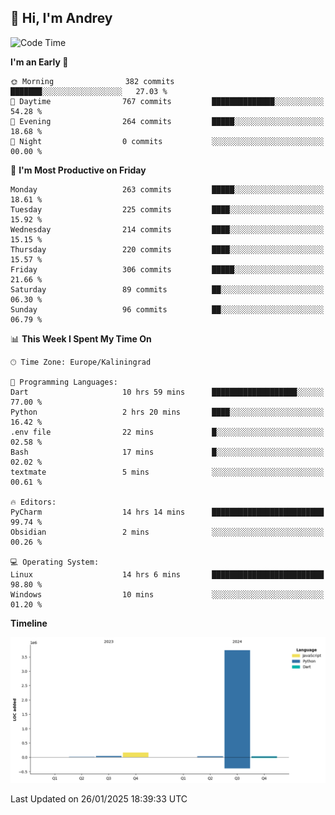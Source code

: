 ## 👋 Hi, I'm Andrey

<!--START_SECTION:waka-->
![Code Time](http://img.shields.io/badge/Code%20Time-712%20hrs%2017%20mins-blue)

**I'm an Early 🐤** 

```text
🌞 Morning                382 commits         ███████░░░░░░░░░░░░░░░░░░   27.03 % 
🌆 Daytime                767 commits         ██████████████░░░░░░░░░░░   54.28 % 
🌃 Evening                264 commits         █████░░░░░░░░░░░░░░░░░░░░   18.68 % 
🌙 Night                  0 commits           ░░░░░░░░░░░░░░░░░░░░░░░░░   00.00 % 
```
📅 **I'm Most Productive on Friday** 

```text
Monday                   263 commits         █████░░░░░░░░░░░░░░░░░░░░   18.61 % 
Tuesday                  225 commits         ████░░░░░░░░░░░░░░░░░░░░░   15.92 % 
Wednesday                214 commits         ████░░░░░░░░░░░░░░░░░░░░░   15.15 % 
Thursday                 220 commits         ████░░░░░░░░░░░░░░░░░░░░░   15.57 % 
Friday                   306 commits         █████░░░░░░░░░░░░░░░░░░░░   21.66 % 
Saturday                 89 commits          ██░░░░░░░░░░░░░░░░░░░░░░░   06.30 % 
Sunday                   96 commits          ██░░░░░░░░░░░░░░░░░░░░░░░   06.79 % 
```


📊 **This Week I Spent My Time On** 

```text
🕑︎ Time Zone: Europe/Kaliningrad

💬 Programming Languages: 
Dart                     10 hrs 59 mins      ███████████████████░░░░░░   77.00 % 
Python                   2 hrs 20 mins       ████░░░░░░░░░░░░░░░░░░░░░   16.42 % 
.env file                22 mins             █░░░░░░░░░░░░░░░░░░░░░░░░   02.58 % 
Bash                     17 mins             █░░░░░░░░░░░░░░░░░░░░░░░░   02.02 % 
textmate                 5 mins              ░░░░░░░░░░░░░░░░░░░░░░░░░   00.61 % 

🔥 Editors: 
PyCharm                  14 hrs 14 mins      █████████████████████████   99.74 % 
Obsidian                 2 mins              ░░░░░░░░░░░░░░░░░░░░░░░░░   00.26 % 

💻 Operating System: 
Linux                    14 hrs 6 mins       █████████████████████████   98.80 % 
Windows                  10 mins             ░░░░░░░░░░░░░░░░░░░░░░░░░   01.20 % 
```

**Timeline**

![Lines of Code chart](https://raw.githubusercontent.com/Mist3s/Mist3s/main/assets/bar_graph.png)


 Last Updated on 26/01/2025 18:39:33 UTC
<!--END_SECTION:waka-->

